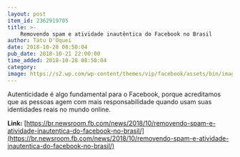 ```yaml
---
layout: post
item_id: 2362919705
title: >-
    Removendo spam e atividade inautêntica do Facebook no Brasil
author: Tatu D'Oquei
date: 2018-10-28 08:50:04
pub_date: 2018-10-21 22:00:00
time_added: 2018-10-28 08:50:04
category: 
image: https://s2.wp.com/wp-content/themes/vip/facebook/assets/bin/images/fb-opengraph.png
---
```


Autenticidade é algo fundamental para o Facebook, porque acreditamos que as pessoas agem com mais responsabilidade quando usam suas identidades reais no mundo online.

**Link:** [https://br.newsroom.fb.com/news/2018/10/removendo-spam-e-atividade-inautentica-do-facebook-no-brasil/](https://br.newsroom.fb.com/news/2018/10/removendo-spam-e-atividade-inautentica-do-facebook-no-brasil/)

